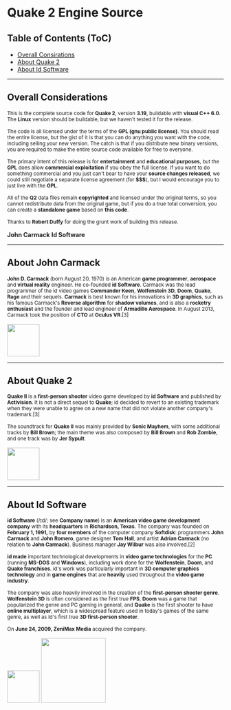 # Quake 2 Engine Source

## Table of Contents (ToC)

* [Overall Consirations](#overall-considerations)
* [About Quake 2](#about-quake-2)
* [About Id Software](#about-id-software)

---

## Overall Considerations

<sub>This is the complete source code for **Quake 2**, version **3.19**, buildable with **visual C++ 6.0**.  The **Linux** version should be buildable, but we haven't
tested it for the release.</sub>

<sub>The code is all licensed under the terms of the **GPL (gnu public license)**.   You should read the entire license, but the gist of it is that you can do anything you want with the code, including selling your new version.  The catch is that if you distribute new binary versions, you are required to make the entire source code available for free to everyone.</sub>

<sub>The primary intent of this release is for **entertainment** and **educational purposes**, but the **GPL** does allow **commercial exploitation** if you obey the full license.  If you want to do something commercial and you just can't bear 
to have your **source changes released**, we could still negotiate a separate  license agreement (for **$$$**), but I would encourage you to just live with the 
**GPL**.</sub>

<sub>All of the **Q2** data files remain **copyrighted** and licensed under the original terms, so you cannot redistribute data from the original game, but if you do a true total conversion, you can create a **standalone game** based on **this code**.</sub>

<sub>Thanks to **Robert Duffy** for doing the grunt work of building this release.</sub>

**John Carmack**
**Id Software**

---

## About **John Carmack**

<sub>**John D. Carmack** (born August 20, 1970) is an American **game programmer**, **aerospace** and **virtual reality** engineer. He co-founded **id Software**. Carmack was the lead programmer of the id video games **Commander Keen**, **Wolfenstein 3D**, **Doom**, **Quake**, **Rage** and their sequels. **Carmack** is best known for his innovations in **3D graphics**, such as his famous Carmack's **Reverse algorithm** for **shadow volumes**, and is also a **rocketry enthusiast** and the founder and lead engineer of **Armadillo Aerospace**. In August 2013, Carmack took the position of **CTO** at **Oculus VR**.[3]</sub>

<img src="https://upload.wikimedia.org/wikipedia/commons/d/dc/John_Carmack_GDC_2010.jpg" width="75">

---

## About **Quake 2**

<sub>**Quake II** is a **first-person shooter** video game developed by **id Software** and published by **Activision**. It is not a direct sequel to **Quake**; id decided to revert to an existing trademark when they were unable to agree on a new name that did not violate another company's trademark.[3]</sub>

<sub>The soundtrack for **Quake II** was mainly provided by **Sonic Mayhem**, with some additional tracks by **Bill Brown**; the main theme was also composed by **Bill Brown** and **Rob Zombie**, and one track was by **Jer Sypult**.</sub>

<img src="https://upload.wikimedia.org/wikipedia/en/b/b5/Quake2box.jpg" width="75">

---

## About Id Software

<sub>**id Software** (/ɪd/; see **Company name**) is an **American video game development company** with its **headquarters** in **Richardson, Texas**. The company was founded on **February 1, 1991,** by **four members** of the computer company **Softdisk**: programmers **John Carmack** and **John Romero**, game designer **Tom Hall**, and artist **Adrian Carmack** (no relation to **John Carmack**). Business manager **Jay Wilbur** was also involved.[2]</sub>

<sub>**id made** important technological developments in **video game technologies** for the **PC** (running **MS-DOS** and **Windows**), including work done for the **Wolfenstein**, **Doom**, and **Quake franchises**. id's work was particularly important in **3D computer graphics technology** and in **game engines** that are **heavily** used throughout the **video game industry**.</sub>

<sub>The company was also heavily involved in the creation of the **first-person shooter genre**. **Wolfenstein 3D** is often considered as the first true **FPS**, **Doom** was a game that popularized the genre and PC gaming in general, and **Quake** is the first shooter to have **online multiplayer**, which is a widespread feature used in today's games of the same genre, as well as Id's first true **3D first-person shooter**.</sub>

<sub>On **June 24, 2009, ZeniMax Media** acquired the company.</sub>

<img src="http://retrocdn.net/images/6/6d/IdSoftware_logo.svg" width="75"> <img src="http://tesall.ru/uploads/imgs/pre_1378816134__zenimax_media_inc_logo.jpg" width="150">
